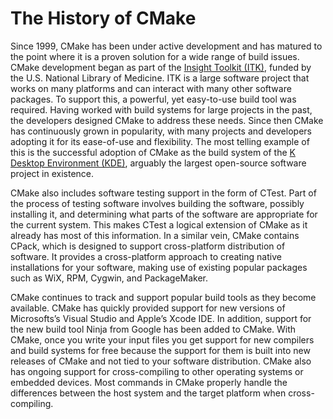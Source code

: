 # The History of CMake
Since 1999, CMake has been under active development and has matured to the point where it is a proven solution for a wide range of build issues. CMake development began as part of the [Insight Toolkit (ITK)](http://www.itk.org/), funded by the U.S. National Library of Medicine. ITK is a large software project that works on many platforms and can interact with many other software packages. To support this, a powerful, yet easy-to-use build tool was required. Having worked with build systems for large projects in the past, the developers designed CMake to address these needs. Since then CMake has continuously grown in popularity, with many projects and developers adopting it for its ease-of-use and flexibility. The most telling example of this is the successful adoption of CMake as the build system of the [K Desktop Environment (KDE)](https://kde.org/), arguably the largest open-source software project in existence.

CMake also includes software testing support in the form of CTest. Part of the process of testing software involves building the software, possibly installing it, and determining what parts of the software are appropriate for the current system. This makes CTest a logical extension of CMake as it already has most of this information. In a similar vein, CMake contains CPack, which is designed to support cross-platform distribution of software. It provides a cross-platform approach to creating native installations for your software, making use of existing popular packages such as WiX, RPM, Cygwin, and PackageMaker.

CMake continues to track and support popular build tools as they become available. CMake has quickly provided support for new versions of Microsofts’s Visual Studio and Apple’s Xcode IDE. In addition, support for the new build tool Ninja from Google has been added to CMake. With CMake, once you write your input files you get support for new compilers and build systems for free because the support for them is built into new releases of CMake and not tied to your software distribution. CMake also has ongoing support for cross-compiling to other operating systems or embedded devices. Most commands in CMake properly handle the differences between the host system and the target platform when cross-compiling.
